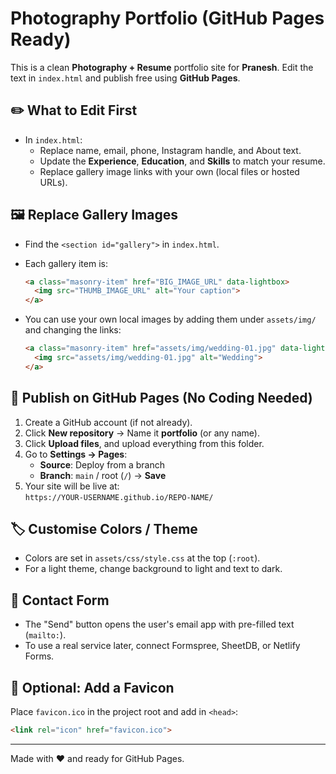 # Photography Portfolio (GitHub Pages Ready)

This is a clean **Photography + Resume** portfolio site for **Pranesh**. Edit the text in `index.html` and publish free using **GitHub Pages**.

## ✏️ What to Edit First
- In `index.html`:
  - Replace name, email, phone, Instagram handle, and About text.
  - Update the **Experience**, **Education**, and **Skills** to match your resume.
  - Replace gallery image links with your own (local files or hosted URLs).

## 🖼 Replace Gallery Images
- Find the `<section id="gallery">` in `index.html`.
- Each gallery item is:
  ```html
  <a class="masonry-item" href="BIG_IMAGE_URL" data-lightbox>
    <img src="THUMB_IMAGE_URL" alt="Your caption">
  </a>
  ```
- You can use your own local images by adding them under `assets/img/` and changing the links:

  ```html
  <a class="masonry-item" href="assets/img/wedding-01.jpg" data-lightbox>
    <img src="assets/img/wedding-01.jpg" alt="Wedding">
  </a>
  ```

## 🚀 Publish on GitHub Pages (No Coding Needed)
1. Create a GitHub account (if not already).  
2. Click **New repository** → Name it **portfolio** (or any name).  
3. Click **Upload files**, and upload everything from this folder.  
4. Go to **Settings → Pages**:  
   - **Source**: Deploy from a branch  
   - **Branch**: `main` / root (`/`) → **Save**  
5. Your site will be live at:  
   `https://YOUR-USERNAME.github.io/REPO-NAME/`

## 🏷 Customise Colors / Theme
- Colors are set in `assets/css/style.css` at the top (`:root`).  
- For a light theme, change background to light and text to dark.

## 💬 Contact Form
- The "Send" button opens the user's email app with pre-filled text (`mailto:`).  
- To use a real service later, connect Formspree, SheetDB, or Netlify Forms.

## 🧩 Optional: Add a Favicon
Place `favicon.ico` in the project root and add in `<head>`:
```html
<link rel="icon" href="favicon.ico">
```

---

Made with ❤️ and ready for GitHub Pages.
